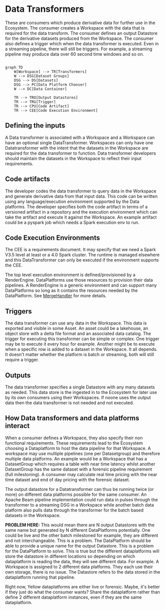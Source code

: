 # Data Transformers

These are consumers which produce derivative data for further use in the Ecosystem. The consumer creates a Workspace with the data that is required for the data transform. The consumer defines an output Datastore for the derivative datasets produced from the Workspace. The consumer also defines a trigger which when the data transformer is executed. Even in a streaming pipeline, there will still be triggers. For example, a streaming pipeline may produce data over 60 second time windows and so on.

```mermaid

graph TD
    W[Workspace] --> TR[Transformers]
    W --> DSG[Dataset Groups]
    DSG --> DS[Datasets]
    DSG --> PC[Data Platform Chooser]
    W --> DC[Data Container]

    TR --> TRO[Output Datastores]
    TR --> TRG[Trigger]
    TR --> CPU[Code Artifact]
    TR --> CEE[Code Execution Environment]
```

## Defining the inputs

A Data transformer is associated with a Workspace and a Workspace can have an optional single DataTransformer. Workspaces can only have one Datatransformer with the intent that the datasets in the Workspace are required for the data transformer to function. Data transformer developers should maintain the datasets in the Workspace to reflect their input requirements.

## Code artifacts

The developer codes the data transformer to query data in the Workspace and generate derivative data from that input data. This code can be written using any language/execution environment supported by the Data platforms. The developer specifies both the code artifact in terms of a versioned artifact in a repository and the execution environment which can take the artifact and execute it against the Workspace. An example artifact could be a pyspark job which needs a Spark execution env to run.

## Code Execution Environments

The CEE is a requirements document. It may specify that we need a Spark V3.5 level at least or a 4.0 Spark cluster. The runtime is managed elsewhere and this DataTransformer can only be executed if the environment supports the CEE.

The top level execution environment is defined/provisioned by a RenderEngine. DataPlatforms use those resources to provision
their data pipelines. A RenderEngine is a generic environment and can support many DataPlatforms so long as it contains the resources needed by the DataPlatform. See [MergeHandler](MergeHandler.md) for more details.

## Triggers

The data transformer can use any data in the Workspace. This data is exported and visible in some Asset. An asset could be a lakehouse, an object store with a delta file format and an associated data catalog. The trigger for executing this transformer can be simple or complex. One trigger may be to execute it every hour for example. Another might be to execute when a specific row is added to a dataset in the Workspace. It all depends. It doesn't matter whether the platform is batch or streaming, both will still require a trigger.

## Outputs

The data transformer specifies a single Datastore with any many datasets as needed. This data store is the ingested in to the Ecosystem for later use by its own consumers using their Workspaces. If noone uses the output data then the data transformer is not needed and not executed.

## How Data transformers and data platforms interact

When a consumer defines a Workspace, they also specify their non functional requirements. These requirements lead to the Ecosystem choosing a Dataplatform to host the data pipeline for that Workspace. A workspace may use multiple pipelines (one per Datasetgroup) and therefore multiple data platforms. An example would be a Workspace that has a DatasetGroup which requires a table with near time latency whilst another DatasetGroup has the same dataset with a forensic pipeline requirement (full milestoning). A consumer may calculate real time pricing with the near time dataset and end of day pricing with the forensic dataset.

The output datastore for a Datatransformer can thus be running twice (or more) on different data platforms possible for the same consumer. An Apache Beam pipeline implementation could run data in pulses through the transformer to a streaming DSG in a Workspace while another batch data platform also pulls data through the transformer for the batch based datasets in the Workspace.

**PROBLEM HERE:** This would mean there are N output Datastores with the same name but generated by N different DataPlatforms potentially. One could be live and the other batch milestoned for example, they are different and not interchangeable. This is a problem. The DataPlatform should be able to provide a unique name for the output Datastore. This is a problem for the DataPlatform to solve. This is true but the different dataplatforms will store the datastore in different locations so depending on which dataplatform is reading the data, they will see different data. For example. A Workspace is assigned to 2 different data platforms. They each use their own storage, there is no issue. The Datastore refers to the data stored in the dataplatform running that pipeline.

Right now, Yellow dataplatforms are either live or forensic. Maybe, it's better if they just do what the consumer wants? Share the dataplatform rather than define 2 different dataplatform instances, even if they are the same dataplatform.